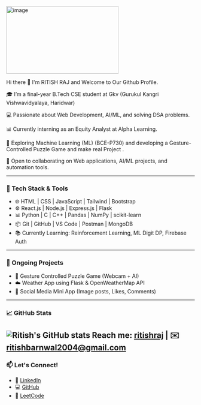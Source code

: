 <img width="300" height="180" alt="image" src="https://github.com/user-attachments/assets/fa83dba5-e8b5-4408-9750-903197cb5397" />

Hi there 👋 I'm RITISH RAJ and Welcome to Our Github Profile.

🎓 I’m a final-year B.Tech CSE student at Gkv (Gurukul Kangri Vishwavidyalaya, Haridwar)

💻 Passionate about Web Development, AI/ML, and solving DSA problems.

📊 Currently interning as an Equity Analyst at Alpha Learning.

🧠 Exploring Machine Learning (ML) (BCE-P730) and developing a Gesture-Controlled Puzzle Game and make real Project .

🚀 Open to collaborating on Web applications, AI/ML projects, and automation tools.

---

### 🔧 Tech Stack & Tools
- 🌐 HTML | CSS | JavaScript | Tailwind | Bootstrap
- ⚙️ React.js | Node.js | Express.js | Flask
- 📊 Python | C | C++ | Pandas | NumPy | scikit-learn
- 📦 Git | GitHub | VS Code | Postman | MongoDB
- 📚 Currently Learning: Reinforcement Learning, ML Digit DP, Firebase Auth

---

### 📌 Ongoing Projects
- 🧩 Gesture Controlled Puzzle Game (Webcam + AI)
- ☁️ Weather App using Flask & OpenWeatherMap API
- 📱 Social Media Mini App (Image posts, Likes, Comments)

---

### 📈 GitHub Stats
![Ritish's GitHub stats](https://github-readme-stats.vercel.app/api?username=ritishraj&show_icons=true&theme=radical&hide_border=true)
Reach me: [ritishraj](https://www.linkedin.com/in/ritish-raj-425998268/) | ✉️ ritishbarnwal2004@gmail.com  
---

### 📫 Let's Connect!
- 🔗 [LinkedIn](https://www.linkedin.com/in/ritish-raj-425998268/)
- 💻 [GitHub](https://github.com/ritishraj)
- 🧠 [LeetCode](https://leetcode.com/u/ritishraj/)
